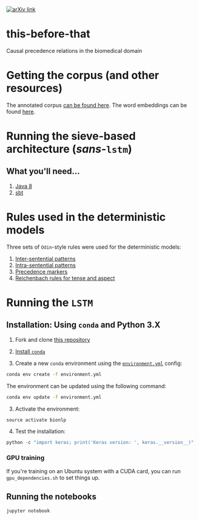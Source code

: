 [![arXiv link](https://img.shields.io/badge/cs.CL%3A-arXiv%3A1606.08089-B31B1B.svg)](https://arxiv.org/abs/1606.08089)

# this-before-that
Causal precedence relations in the biomedical domain


# Getting the corpus (and other resources)
  The annotated corpus [can be found here](https://github.com/myedibleenso/this-before-that/blob/main/annotations.json?raw=true).  The word embeddings can be found [here](https://arizona.box.com/s/3n584pmbudbrlysyzltzoinflsyzpk30).

# Running the sieve-based architecture (*sans*-`lstm`)

## What you'll need...
  1. [Java 8](http://www.oracle.com/technetwork/java/javase/downloads/jre8-downloads-2133155.html)
  2. [sbt](http://www.scala-sbt.org/release/tutorial/Setup.html)

# Rules used in the deterministic models

Three sets of `Odin`-style rules were used for the deterministic models:

1. [Inter-sentential patterns](https://github.com/clulab/reach/blob/f7b10d62dc039d850779d7b34c04fc5226153efe/assembly/src/main/resources/org/clulab/reach/assembly/grammars/intersentential.yml)
2. [Intra-sentential patterns](https://github.com/clulab/reach/blob/f7b10d62dc039d850779d7b34c04fc5226153efe/assembly/src/main/resources/org/clulab/reach/assembly/grammars/intrasentential.yml)
3. [Precedence markers](https://github.com/clulab/reach/blob/f7b10d62dc039d850779d7b34c04fc5226153efe/assembly/src/main/resources/org/clulab/reach/assembly/grammars/precedence-markers.yml)
4. [Reichenbach rules for tense and aspect](https://github.com/clulab/reach/blob/f7b10d62dc039d850779d7b34c04fc5226153efe/assembly/src/main/resources/org/clulab/reach/assembly/grammars/tense_aspect.yml)

# Running the `LSTM`

## Installation: Using `conda` and Python 3.X

1. Fork and clone [this repository](https://github.com/myedibleenso/this-before-that)

2. [Install `conda`](http://conda.pydata.org/miniconda.html)

2. Create a new `conda` environment using the [`environment.yml`](environment.yml) config:

```bash
conda env create -f environment.yml
```
The environment can be updated using the following command:

```bash
conda env update -f environment.yml
```

3. Activate the environment:
```conda
source activate bionlp
```

4. Test the installation:
```python
python -c "import keras; print('Keras version: ', keras.__version__)"
```

### GPU training

If you're training on an Ubuntu system with a CUDA card, you can run `gpu_dependencies.sh` to set things up.

## Running the notebooks

```python
jupyter notebook
```
